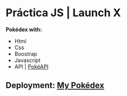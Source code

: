 #  Práctica JS | Launch X

**Pokédex with:**

 - Html
 - Css
 - Boostrap
 - Javascript
 - API |  [PokéAPI](https://pokeapi.co)

## Deployment: [My Pokédex](https://angel-illescas.github.io/LaunchX-Caso-Pokedex/)

